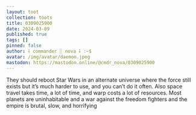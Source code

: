 ```yaml
---
layout: toot
collection: toots
title: 0309025900
date: 2024-03-09
published: true
tags: []
pinned: false
author: ⸸ commander ░ nova ⸸ :~$
avatar: /img/avatar/daemon.jpeg
mastodon: https://mastodon.online/@cmdr_nova/0309025900
---
```


They should reboot Star Wars in an alternate universe where the force still exists but it’s much harder to use, and you can’t do it often. Also space travel takes time, a lot of time, and warp costs a lot of resources. Most planets are uninhabitable and a war against the freedom fighters and the empire is brutal, slow, and horrifying
